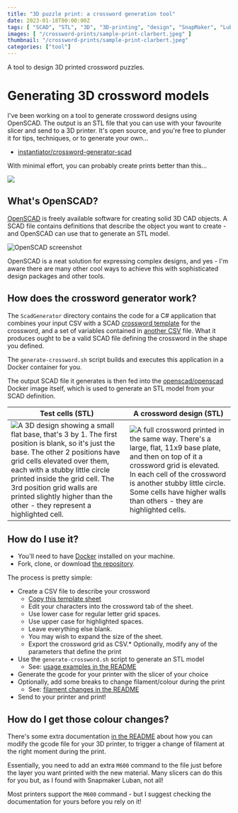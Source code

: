 ```yaml
---
title: "3D puzzle print: a crossword generation tool"
date: 2023-01-18T00:00:00Z
tags: [ "SCAD", "STL", "3D", "3D-printing", "design", "SnapMaker", "Luban", "puzzle", "crossword", "print", "gcode", "DotNet", "Docker", "OpenSCAD", "M600" ]
images: [ "/crossword-prints/sample-print-clarbert.jpeg" ]
thumbnail: "/crossword-prints/sample-print-clarbert.jpeg"
categories: ["tool"]
---
```


A tool to design 3D printed crossword puzzles.

# Generating 3D crossword models

I've been working on a tool to generate crossword designs using OpenSCAD. The output is an STL file that you can use with your favourite slicer and send to a 3D printer. It's open source, and you're free to plunder it for tips, techniques, or to generate your own...

* [instantiator/crossword-generator-scad](https://github.com/instantiator/crossword-generator-scad)

With minimal effort, you can probably create prints better than this...

![](/crossword-prints/sample-print-clarbert.jpeg)

## What's OpenSCAD?

[OpenSCAD](https://openscad.org/) is freely available software for creating solid 3D CAD objects. A SCAD file contains definitions that describe the object you want to create - and OpenSCAD can use that to generate an STL model.

![OpenSCAD screenshot](https://openscad.org/assets/img/screenshot.png)

OpenSCAD is a neat solution for expressing complex designs, and yes - I'm aware there are many other cool ways to achieve this with sophisticated design packages and other tools.

## How does the crossword generator work?

The `ScadGenerator` directory contains the code for a C# application that combines your input CSV with a SCAD [crossword template](https://github.com/instantiator/crossword-generator-scad/blob/main/templates/crossword-template.scad) for the crossword, and a set of variables contained in [another CSV](https://github.com/instantiator/crossword-generator-scad/blob/main/templates/crossword-default-values-18x20.csv) file. What it produces ought to be a valid SCAD file defining the crossword in the shape you defined.

The `generate-crossword.sh` script builds and executes this application in a Docker container for you.

The output SCAD file it generates is then fed into the [openscad/openscad](https://hub.docker.com/r/openscad/openscad) Docker image itself, which is used to generate an STL model from your SCAD definition.

| Test cells (STL) | A crossword design (STL) |
|-|-|
| ![A 3D design showing a small flat base, that's 3 by 1. The first position is blank, so it's just the base. The other 2 positions have grid cells elevated over them, each with a stubby little circle printed inside the grid cell. The 3rd position grid walls are printed slightly higher than the other - they represent a highlighted cell. ](/crossword-prints/preview-test-cells.png) | ![A full crossword printed in the same way. There's a large, flat, 11x9 base plate, and then on top of it a crossword grid is elevated. In each cell of the crossword is another stubby little circle. Some cells have higher walls than others - they are highlighted cells.](/crossword-prints/preview-clarbert-crossword.png) |

## How do I use it?

* You'll need to have [Docker](https://www.docker.com/products/docker-desktop/) installed on your machine.
* Fork, clone, or download [the repository](https://github.com/instantiator/crossword-generator-scad).

The process is pretty simple:

* Create a CSV file to describe your crossword
  * [Copy this template sheet](https://docs.google.com/spreadsheets/d/1V18dAKi18F9mF3wuK5d-L5pdg0llTGk-J9Tq7vYNg_I/copy)
  * Edit your characters into the crossword tab of the sheet.
  * Use lower case for regular letter grid spaces.
  * Use upper case for highlighted spaces.
  * Leave everything else blank.
  * You may wish to expand the size of the sheet.
  * Export the crossword grid as CSV.* Optionally, modify any of the parameters that define the print
* Use the `generate-crossword.sh` script to generate an STL model
  * See: [usage examples in the README](https://github.com/instantiator/crossword-generator-scad#usage)
* Generate the gcode for your printer with the slicer of your choice
* Optionally, add some breaks to change filament/colour during the print
  * See: [filament changes in the README](https://github.com/instantiator/crossword-generator-scad#filament-changes)
* Send to your printer and print!

## How do I get those colour changes?

There's some extra documentation [in the README](https://github.com/instantiator/crossword-generator-scad#filament-changes) about how you can modify the gcode file for your 3D printer, to trigger a change of filament at the right moment during the print.

Essentially, you need to add an extra `M600` command to the file just before the layer you want printed with the new material. Many slicers can do this for you but, as I found with Snapmaker Luban, not all!

Most printers support the `M600` command - but I suggest checking the documentation for yours before you rely on it!
